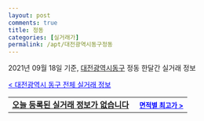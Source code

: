 ```yaml
---
layout: post
comments: true
title: 정동
categories: [실거래가]
permalink: /apt/대전광역시동구정동
---
```


2021년 09월 18일 기준, <a href="/apt/대전광역시동구">대전광역시동구</a> 정동 한달간 실거래 정보

<a style="color: blue;" href="/apt/대전광역시동구">< 대전광역시 동구 전체 실거래 정보</a>
<!---- start ---->
<table>
  <tr>
    <td colspan="4" style="font-weight: bold;"><a href="/apt/대전광역시동구정동{name_without_space}">오늘 등록된 실거래 정보가 없습니다</a> &nbsp;&nbsp;&nbsp; <a style="color: blue; font-size: smaller;" href="/apt/대전광역시동구정동{name_without_space}">면적별 최고가 ></a></td>
  </tr>
    
</table>
<!---- end ---->
    